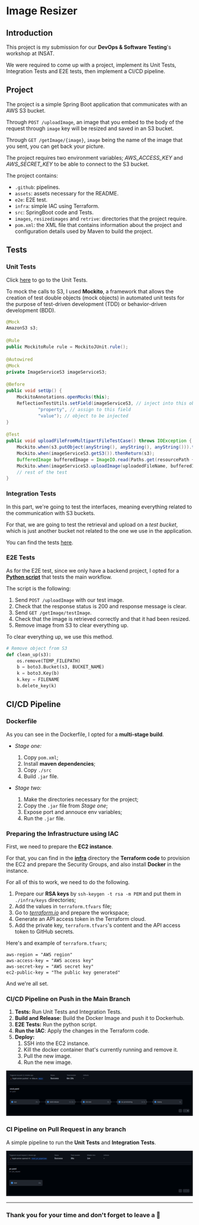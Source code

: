 # Image Resizer

## Introduction

This project is my submission for our __DevOps & Software Testing__'s workshop at INSAT.

We were required to come up with a project, implement its Unit Tests, Integration Tests and E2E tests, then implement a CI/CD pipeline.

## Project

The project is a simple Spring Boot application that communicates with an AWS S3 bucket.

Through `POST /uploadImage`, an image that you embed to the body of the request through `image` key will be resized and saved in an S3 bucket.

Through `GET /getImage/{image}`, `image` being the name of the image that you sent, you can get back your picture.

The project requires two environment variables; *AWS_ACCESS_KEY* and *AWS_SECRET_KEY* to be able to connect to the S3 bucket.

The project contains:

- `.github`: pipelines.
- `assets`: assets necessary for the README.
- `e2e`: E2E test.
- `infra`: simple IAC using Terraform.
- `src`: SpringBoot code and Tests.
- `images`, `resizedimages` and `retrive`: directories that the project require.
- `pom.xml`: the XML file that contains information about the project and configuration details used by Maven to build the project.

## Tests

### Unit Tests

Click [here](./src/test/java/devops/workshop/photocompressor/UnitTests/) to go to the Unit Tests.

To mock the calls to S3, I used __Mockito__, a framework that allows the creation of test double objects (mock objects) in automated unit tests for the purpose of test-driven development (TDD) or behavior-driven development (BDD).

``` java
@Mock
AmazonS3 s3;

@Rule
public MockitoRule rule = MockitoJUnit.rule();

@Autowired
@Mock
private ImageServiceS3 imageServiceS3;

@Before
public void setUp() {
    MockitoAnnotations.openMocks(this);
    ReflectionTestUtils.setField(imageServiceS3, // inject into this object
            "property", // assign to this field
            "value"); // object to be injected
}

@Test
public void uploadFileFromMultipartFileTestCase() throws IOException {
    Mockito.when(s3.putObject(anyString(), anyString(), anyString())).thenReturn(new PutObjectResult()); // Mock call to S3
    Mockito.when(imageServiceS3.getS3()).thenReturn(s3);
    BufferedImage bufferedImage = ImageIO.read(Paths.get(resourcePath + "/test_image.jpg").toFile());
    Mockito.when(imageServiceS3.uploadImage(uploadedFileName, bufferedImage)).thenCallRealMethod(); // Call real method
    // rest of the test
}
```

### Integration Tests

In this part, we're going to test the interfaces, meaning everything related to the communication with S3 buckets.

For that, we are going to test the retrieval and upload on a _test bucket_, which is just another bucket not related to the one we use in the application.

You can find the tests [here](./src/test/java/devops/workshop/photocompressor/IntegrationTests/).

### E2E Tests

As for the E2E test, since we only have a backend project, I opted for a [__Python script__](./e2e/) that tests the main workflow.

The script is the following:

1. Send `POST /uploadImage` with our test image.
1. Check that the response status is 200 and response message is clear.
1. Send `GET /getImage/testImage`.
1. Check that the image is retrieved correctly and that it had been resized.
1. Remove image from S3 to clear everything up.

To clear everything up, we use this method.

``` python
# Remove object from S3
def clean_up(s3):
    os.remove(TEMP_FILEPATH)
    b = boto3.Bucket(s3, BUCKET_NAME)
    k = boto3.Key(b)
    k.key = FILENAME
    b.delete_key(k)
```

## CI/CD Pipeline

### Dockerfile

As you can see in the Dockerfile, I opted for a __multi-stage build__.

- _Stage one:_
    1. Copy `pom.xml`;
    1. Install __maven dependencies__;
    2. Copy `./src`
    3. Build `.jar` file.

- _Stage two:_
    1. Make the directories necessary for the project;
    1. Copy the `.jar` file from _Stage one_;
    1. Expose port and annouce env variables;
    1. Run the `.jar` file.

### Preparing the Infrastructure using IAC

First, we need to prepare the __EC2 instance__.

For that, you can find in the [__infra__](./infra/) directory the __Terraform code__ to provision the EC2 and prepare the Security Groups, and also install __Docker__ in the instance.

For all of this to work, we need to do the following.

1. Prepare our __RSA keys__ by `ssh-keygen -t rsa -m PEM` and put them in `./infra/keys` directories;
1. Add the values in `terraform.tfvars` file;
1. Go to [_terraform.io_](https://www.terraform.io/) and prepare the workspace;
1. Generate an API access token in the Terraform cloud.
1. Add the private key, `terraform.tfvars`'s content and the API access token to GitHub secrets. 

Here's and example of `terraform.tfvars`;

``` HCL
aws-region = "AWS region"
aws-access-key = "AWS access key"
aws-secret-key = "AWS secret key"
ec2-public-key = "The public key generated"
```

And we're all set.

### CI/CD Pipeline on Push in the Main Branch

1. __Tests:__ Run Unit Tests and Integration Tests.
1. __Build and Release:__ Build the Docker Image and push it to Dockerhub.
1. __E2E Tests:__ Run the python script.
1. __Run the IAC__: Apply the changes in the Terraform code.
1. __Deploy:__
    1. SSH into the EC2 instance.
    1. Kill the docker container that's currently running and remove it.
    1. Pull the new image.
    1. Run the new image.

<p align="center">
    <img src="assets/cicd.png" alt="cicd pipeline">
</p>

### CI Pipeline on Pull Request in any branch

A simple pipeline to run the __Unit Tests__ and __Integration Tests__.

<p align="center">
    <img src="assets/pr.png" alt="pr pipeline">
</p>

--------

### Thank you for your time and don't forget to leave a :star2:
